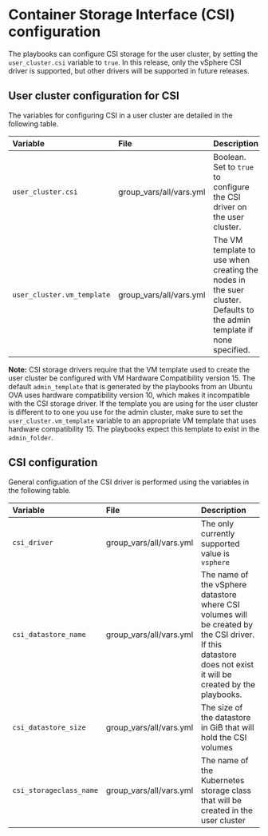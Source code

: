# Container Storage Interface (CSI) configuration

The playbooks can configure CSI storage for the user cluster, by setting the `user_cluster.csi` variable to `true`.
In this release, only the vSphere CSI driver is supported, but other drivers will be supported in future releases.

## User cluster configuration for CSI

The variables for configuring CSI in a user cluster are detailed in the following table.


|Variable|File|Description|
|:-------|:---|:----------|
|`user_cluster.csi`|group_vars/all/vars.yml|Boolean. Set to `true` to configure the CSI driver on the user cluster.|
|`user_cluster.vm_template`|group_vars/all/vars.yml|The VM template to use when creating the nodes in the suer cluster.<br>Defaults to the admin template if none specified.|


**Note:** CSI storage drivers require that the VM template used to create the user cluster be configured with VM Hardware
Compatibility version 15. The default `admin_template` that is generated by the playbooks from an Ubuntu OVA uses hardware
compatibility version 10, which makes it incompatible with the CSI storage driver. If the
template you are using for the user cluster is different to to one you use for the admin cluster, make sure to set the
`user_cluster.vm_template` variable to an appropriate
VM template that uses hardware compatibility 15. The playbooks expect this template to exist in the `admin_folder`.

## CSI configuration

General configuation of the CSI driver is performed using the variables in the following table.

|Variable|File|Description|
|:-------|:---|:----------|
|`csi_driver`|group_vars/all/vars.yml|The only currently supported value is `vsphere`|
|`csi_datastore_name`|group_vars/all/vars.yml|The name of the vSphere datastore where CSI volumes will be created by the CSI driver.<br>If this datastore does not exist it will be created by the playbooks.|
|`csi_datastore_size`|group_vars/all/vars.yml|The size of the datastore in GiB that will hold the CSI volumes|
|`csi_storageclass_name`|group_vars/all/vars.yml|The name of the Kubernetes storage class that will be created in the user cluster|



